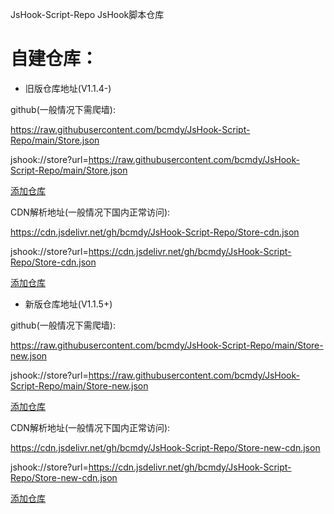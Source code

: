 JsHook-Script-Repo
JsHook脚本仓库

# 自建仓库：
- 旧版仓库地址(V1.1.4-)

github(一般情况下需爬墙):

https://raw.githubusercontent.com/bcmdy/JsHook-Script-Repo/main/Store.json

jshook://store?url=https://raw.githubusercontent.com/bcmdy/JsHook-Script-Repo/main/Store.json

[添加仓库](jshook://store?url=https://raw.githubusercontent.com/bcmdy/JsHook-Script-Repo/main/Store.json)

CDN解析地址(一般情况下国内正常访问):

https://cdn.jsdelivr.net/gh/bcmdy/JsHook-Script-Repo/Store-cdn.json

jshook://store?url=https://cdn.jsdelivr.net/gh/bcmdy/JsHook-Script-Repo/Store-cdn.json

[添加仓库](jshook://store?url=https://cdn.jsdelivr.net/gh/bcmdy/JsHook-Script-Repo/Store-cdn.json)

- 新版仓库地址(V1.1.5+)

github(一般情况下需爬墙):

https://raw.githubusercontent.com/bcmdy/JsHook-Script-Repo/main/Store-new.json

jshook://store?url=https://raw.githubusercontent.com/bcmdy/JsHook-Script-Repo/main/Store-new.json

[添加仓库](jshook://store?url=https://raw.githubusercontent.com/bcmdy/JsHook-Script-Repo/main/Store-new.json)

CDN解析地址(一般情况下国内正常访问):

https://cdn.jsdelivr.net/gh/bcmdy/JsHook-Script-Repo/Store-new-cdn.json

jshook://store?url=https://cdn.jsdelivr.net/gh/bcmdy/JsHook-Script-Repo/Store-new-cdn.json

[添加仓库](jshook://store?url=https://cdn.jsdelivr.net/gh/bcmdy/JsHook-Script-Repo/Store-new-cdn.json)
